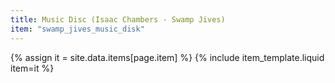 ```yaml
---
title: Music Disc (Isaac Chambers - Swamp Jives)
item: "swamp_jives_music_disk"
---
```


{% assign it = site.data.items[page.item] %}
{% include item_template.liquid item=it %}

